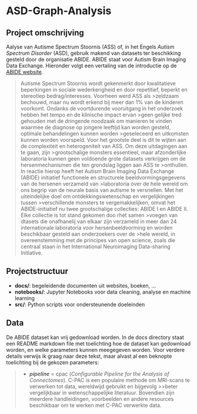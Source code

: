 # ASD-Graph-Analysis

## Project omschrijving
Aalyse van Autisme Spectrum Stoornis (ASS) of, in het Engels *Autism Spectrum Disorder* (ASD), gebruik makend van datasets ter beschikking gesteld door de organisatie ABIDE.
ABIDE staat voor Autism Brain Imaging Data Exchange. Hieronder volgt een vertaling van de introductie op de [ABIDE website](https://fcon_1000.projects.nitrc.org/indi/abide/).

>Autisme Spectrum Stoornis wordt gekenmerkt door kwalitatieve beperkingen in sociale wederkerigheid en door repetitief, beperkt en stereotiep bedrag/interesses. Voorheen werd ASS als >zeldzaam bechouwd, maar nu wordt erkend bij meer dan 1% van de kinderen voorkomt. Ondanks de voortdurende vooruitgang in het onderzoek hebben het tempo en de klinische impact ervan >geen gelijke tred gehouden met de dringende noodzaak om manieren te vinden waarmee de diagnose op jongere leeftijd kan worden gesteld, optimale behandelingen kunnen worden >geseleceerd en uitkomsten kunnen worden voorspeld. Voor het grootste deel is dit te wijten aan de complexiteit en heterogeniteit van ASS. Om deze uitdagingen aan te gaan, zijn >grootschalige monsters essentieel, maar afzonderlijke laboratoria kunnen geen voldoende grote datasets verkrijgen om de hersenmechanismen die ten grondslag liggen aan ASS te >onthullen. In reactie hierop heeft het Autism Brain Imaging Data Exchange (ABIDE) initiatief functionele en structurele beeldvormingsgegevens van de hersenen verzameld van >laboratoria over de hele wereld om ons begrip van de neurale basis van autisme te versnellen. Met het uiteindelijke doel om ontdekkingswetenschap en vergelijkingen tussen >verschillende monsters te vergemakkelijken, omvat het ABIDE-initiatief nu twee grootschalige collecties: ABIDE I en ABIDE II. Elke collectie is tot stand gekomen doo rhet samen >voegen van dtasets die onafhanelij van elkaar zijn verzameld in meer dan 24 internationale laboratoria voor hersenbeeldvorming en worden beschikbaar gesteld aan onderzoekers over de >hele wereld, in overeenstemming met de principes van open science, zoals die centraal staan in het International Neuroimaging Data-sharing Initiative.

## Projectstructuur
- **docs/**: begeleidende documenten uit websites, boeken, ...
- **notebooks/**: Jupyter Notebooks voor data cleaning, analyse en machine learning
- **src/**: Python scripts voor ondersteunende doeleinden

## Data
De ABIDE dataset kan vrij gedownload worden. In de docs directory staat een README markdown file met toelichting hoe de dataset kan gedownload worden, en welke parameters kunnen meegegeven worden. Voor verdere details verwijs ik graag naar deze tekst, maar alvast al een beknopte toelichting bij de gekozen parameters:
> - ***pipeline*** = cpac (*Configurable Pipeline for the Analysis of Connectomes*). C-PAC is een populaire methode om MRI-scans te verwerken tot data, wereldwijd gebruikt en bijgevolg >>beter vergelijkbaar in wetenschappelijke literatuur. Bovendien zijn meerdere handleidingen, voorbeelden en andere resources beschikbaar om te werken met C-PAC verwerkte data.
>
